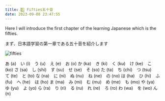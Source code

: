 ```yaml
---
title: 1️⃣ Fifties五十音
date: 2023-09-08 23:47:55
---
```


Here I will introduce the first chapter of the learning Japanese which is the fifties.

まず、日本語学習の第一章である五十音を紹介します

![fifties](https://s2.loli.net/2023/09/10/h2wQSnsRx3MNyv4.png)

あ (a)　い (i)　う (u)　え (e)　お (o)
か (ka)　き (ki)　く (ku)　け (ke)　こ (ko)
さ (sa)　し (shi)　す (su)　せ (se)　そ (so)
た (ta)　ち (chi)　つ (tsu)　て (te)　と (to)
な (na)　に (ni)　ぬ (nu)　ね (ne)　の (no)
は (ha)　ひ (hi)　ふ (fu)　へ (he)　ほ (ho)
ま (ma)　み (mi)　む (mu)　め (me)　も (mo)
や (ya)　ゆ (yu)　よ (yo)
ら (ra)　り (ri)　る (ru)　れ (re)　ろ (ro)
わ (wa)　を (wo)
ん (n)
